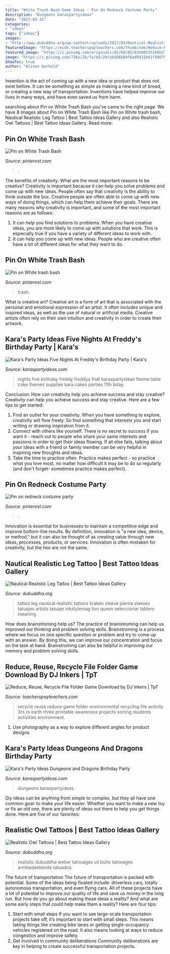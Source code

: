 ```yaml
---
title: "White Trash Bash Game Ideas : Pin On Redneck Costume Party"
description: "Dungeons karaspartyideas"
date: "2023-03-31"
categories:
- "ideas"
tags: ["ideas"]
images:
- "http://www.dubuddha.org/wp-content/uploads/2017/04/Nautical-Realistic-Leg-Tattoo-by-Dylan-Weber-1-728x728.jpg"
featuredImage: "https://ecdn.teacherspayteachers.com/thumbitem/Reduce-Reuse-Recycle-File-Folder-Game-Download-1453433420/original-505961-1.jpg"
featured_image: "https://i.pinimg.com/originals/82/b0/05/82b00515186b233fc4e94ba5c4671328.jpg"
image: "https://i.pinimg.com/736x/2b/fa/b5/2bfab586b84f6ad0415b61f80075d34a--white-trash-bash.jpg"
ShowToc: true
author: "Alison Gerhold"
---
```



Invention is the act of coming up with a new idea or product that does not exist before. It can be something as simple as making a new kind of bread, or creating a new way of transportation. Inventions have helped improve our lives in many ways, and have even saved us from harm.

	

		
searching about Pin on White Trash Bash you've came to the right page. We have 8 Images about Pin on White Trash Bash like Pin on White trash bash, Nautical Realistic Leg Tattoo | Best Tattoo Ideas Gallery and also Realistic Owl Tattoos | Best Tattoo Ideas Gallery. Read more:
		
    
## Pin On White Trash Bash

<img loading=lazy src="https://i.pinimg.com/736x/2b/fa/b5/2bfab586b84f6ad0415b61f80075d34a--white-trash-bash.jpg" onerror="this.onerror=null;this.src='https://tse4.mm.bing.net/th?id=OIP.DNSEwQqtWKc6Ap3hI3rrcAHaJ3&amp;pid=15.1';" alt="Pin on White Trash Bash">

_Source: pinterest.com_

>. 

	

The benefits of creativity: What are the most important reasons to be creative?
Creativity is important because it can help you solve problems and come up with new ideas. People often say that creativity is the ability to think outside the box. Creative people are often able to come up with new ways of doing things, which can help them achieve their goals. There are many reasons why creativity is important, and some of the most important reasons are as follows: 
1) It can help you find solutions to problems. When you have creative ideas, you are more likely to come up with solutions that work. This is especially true if you have a variety of different ideas to work with. 
2) It can help you come up with new ideas. People who are creative often have a lot of different ideas for what they want to do.

    
## Pin On White Trash Bash

<img loading=lazy src="https://i.pinimg.com/originals/82/b0/05/82b00515186b233fc4e94ba5c4671328.jpg" onerror="this.onerror=null;this.src='https://tse1.mm.bing.net/th?id=OIP.Ni6X0UITjjmnle5_wwdDPgHaJ4&amp;pid=15.1';" alt="Pin on White trash bash">

_Source: pinterest.com_

>trash. 

	

What is creative art?
Creative art is a form of art that is associated with the personal and emotional expression of an artist. It often includes unique and inspired ideas, as well as the use of natural or artificial media. Creative artists often rely on their own intuition and creativity in order to create their artwork.

    
## Kara&#039;s Party Ideas Five Nights At Freddy&#039;s Birthday Party | Kara&#039;s

<img loading=lazy src="https://karaspartyideas.com/wp-content/uploads/2016/08/Five-Nights-At-Freddys-Birthday-Party-via-Karas-Party-Ideas-KarasPartyIdeas.com2_.jpeg" onerror="this.onerror=null;this.src='https://tse1.mm.bing.net/th?id=OIP.swoTYhYt90S6nMX9AZQtAgHaLJ&amp;pid=15.1';" alt="Kara&#039;s Party Ideas Five Nights At Freddy&#039;s Birthday Party | Kara&#039;s">

_Source: karaspartyideas.com_

>nights five birthday freddy freddys fnaf karaspartyideas theme table cake themes supplies kara cakes parties 11th bday. 

	

Conclusion: How can creativity help you achieve success and stay creative?
Creativity can help you achieve success and stay creative. Here are a few tips to get started: 
1. Find an outlet for your creativity. When you have something to explore, creativity will flow freely. So find something that interests you and start writing or drawing inspiration from it. 
2. Connect with others like yourself. There is no secret to success if you want it - reach out to people who share your same interests and passions in order to get their ideas flowing. If all else fails, talking about your ideas with a friend or family member can be very helpful in inspiring new thoughts and ideas. 
3. Take the time to practice often. Practice makes perfect - so practice what you love most, no matter how difficult it may be to do so regularly (and don't forget- sometimes practice makes perfect).

    
## Pin On Redneck Costume Party

<img loading=lazy src="https://i.pinimg.com/originals/67/d7/36/67d7360d62573ddb5fbe34bbe3b446fa.jpg" onerror="this.onerror=null;this.src='https://tse4.mm.bing.net/th?id=OIP.A8PDfpz9XMtOGHZNDbRjEAHaJ4&amp;pid=15.1';" alt="Pin on redneck costume party">

_Source: pinterest.com_

>. 

	

Innovation is essential for businesses to maintain a competitive edge and improve bottom-line results. By definition, innovation is "a new idea, device, or method," but it can also be thought of as creating value through new ideas, processes, products, or services. Innovation is often mistaken for creativity, but the two are not the same.

    
## Nautical Realistic Leg Tattoo | Best Tattoo Ideas Gallery

<img loading=lazy src="http://www.dubuddha.org/wp-content/uploads/2017/04/Nautical-Realistic-Leg-Tattoo-by-Dylan-Weber-1-728x728.jpg" onerror="this.onerror=null;this.src='https://tse1.mm.bing.net/th?id=OIP.UHmeEr5S3M2TmMonCehu1QHaHa&amp;pid=15.1';" alt="Nautical Realistic Leg Tattoo | Best Tattoo Ideas Gallery">

_Source: dubuddha.org_

>tattoo leg nautical realistic tattoos kraken sleeve pierna sleeves tatuajes artists tatuaje inkstylemag lion queen seleccionar tablero meaning. 

	

How does brainstroming help us?
The practice of brainstroming can help us improved our thinking and problem solving skills. Brainstroming is a process where we focus on one specific question or problem and try to come up with an answer. By doing this, we can improve our concentration and focus on the task at hand. Brainstroming can also be helpful in improving our memory and problem solving skills.

    
## Reduce, Reuse, Recycle File Folder Game Download By DJ Inkers | TpT

<img loading=lazy src="https://ecdn.teacherspayteachers.com/thumbitem/Reduce-Reuse-Recycle-File-Folder-Game-Download-1453433420/original-505961-1.jpg" onerror="this.onerror=null;this.src='https://tse4.mm.bing.net/th?id=OIP.em3OlaS84iowoN5XSJQXCwAAAA&amp;pid=15.1';" alt="Reduce, Reuse, Recycle File Folder Game Download by DJ Inkers | TpT">

_Source: teacherspayteachers.com_

>recycle reuse reduce game folder environmental recycling file activity 3rs rs earth three printable awareness projects sorting students activities environment. 

	

1. Use photography as a way to explore different angles for product designs.

    
## Kara&#039;s Party Ideas Dungeons And Dragons Birthday Party

<img loading=lazy src="https://karaspartyideas.com/wp-content/uploads/2015/08/Dungeons-Dragons-Themed-Birthday-Party-via-Karas-Party-Ideas-KarasPartyIdeas.com5_-624x394.jpg" onerror="this.onerror=null;this.src='https://tse1.mm.bing.net/th?id=OIP._V53Ltr6QDOXJx3Kx-kWbwHaEr&amp;pid=15.1';" alt="Kara&#039;s Party Ideas Dungeons and Dragons Birthday Party">

_Source: karaspartyideas.com_

>dungeons karaspartyideas. 

	

Diy ideas can be anything from simple to complex, but they all have one common goal: to make your life easier. Whether you want to make a new toy or fix an old one, there are plenty of ideas out there to help you get things done. Here are five of our favorites: 

    
## Realistic Owl Tattoos | Best Tattoo Ideas Gallery

<img loading=lazy src="http://www.dubuddha.org/wp-content/uploads/2017/05/Realistic-Owl-Tattoos-by-Dylan-Weber.jpg" onerror="this.onerror=null;this.src='https://tse4.mm.bing.net/th?id=OIP.gcLeit3AuEGMK47WX2qQyAHaHa&amp;pid=15.1';" alt="Realistic Owl Tattoos | Best Tattoo Ideas Gallery">

_Source: dubuddha.org_

>realistic dubuddha weber tatouages uil buho tatoeages armbedekkende tatuados. 

	

The future of transportation
The future of transportation is packed with potential. Some of the ideas being floated include: driverless cars, totally autonomous transportation, and even flying cars. All of these projects have a lot of potential to improve our quality of life and save us money in the long run. But how do you go about making these ideas a reality? And what are some early steps that could help make them a reality? Here are four tips: 
1. Start with small steps 
If you want to see large-scale transportation projects take off, it’s important to start with small steps. This means taking things like creating bike lanes or getting single-occupancy vehicles registered on the road. It also means looking at ways to reduce congestion and improve safety. 
2. Get involved in community deliberations 
Community deliberations are key in helping to create successful transportation projects.

